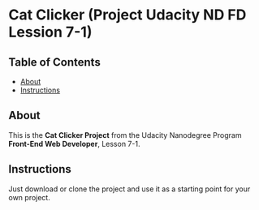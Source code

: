 # Cat Clicker (Project Udacity ND FD Lession 7-1)

## Table of Contents

- [About](#about)
- [Instructions](#instructions)

## About
This is the **Cat Clicker Project** from the Udacity Nanodegree Program **Front-End Web Developer**, Lesson 7-1. 

## Instructions

Just download or clone the project and use it as a starting point for your own project.